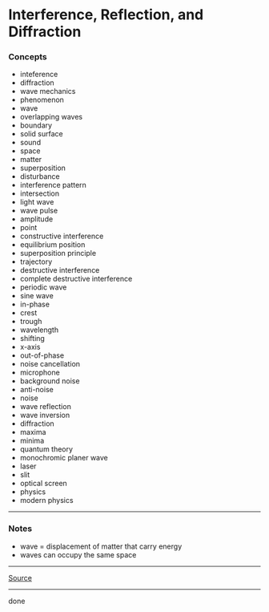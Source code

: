 # Interference, Reflection, and Diffraction

### Concepts

- inteference
- diffraction
- wave mechanics
- phenomenon
- wave
- overlapping waves
- boundary
- solid surface
- sound
- space
- matter
- superposition
- disturbance
- interference pattern
- intersection
- light wave
- wave pulse
- amplitude
- point
- constructive interference
- equilibrium position
- superposition principle
- trajectory
- destructive interference
- complete destructive interference
- periodic wave
- sine wave
- in-phase
- crest
- trough
- wavelength
- shifting
- x-axis
- out-of-phase
- noise cancellation
- microphone
- background noise
- anti-noise
- noise
- wave reflection
- wave inversion
- diffraction
- maxima
- minima
- quantum theory
- monochromic planer wave
- laser
- slit
- optical screen
- physics
- modern physics

---

### Notes

- wave = displacement of matter that carry energy
- waves can occupy the same space

---

[Source](https://youtu.be/eW5VGGJuWtQ)

---

done